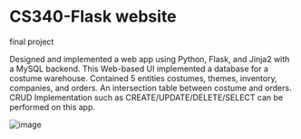 # CS340-Flask website
 final project
 
 Designed and implemented a web app using Python, Flask, and Jinja2 with a MySQL backend. This Web-based UI implemented a database for a costume warehouse. Contained 5 entities costumes, themes, inventory, companies, and orders. An intersection table between costume and orders. CRUD Implementation such as CREATE/UPDATE/DELETE/SELECT can be performed on this app.
 
![image](https://user-images.githubusercontent.com/49445004/213936856-47b7b3c5-ad56-48ac-88b1-4f02ae2c69da.png)

